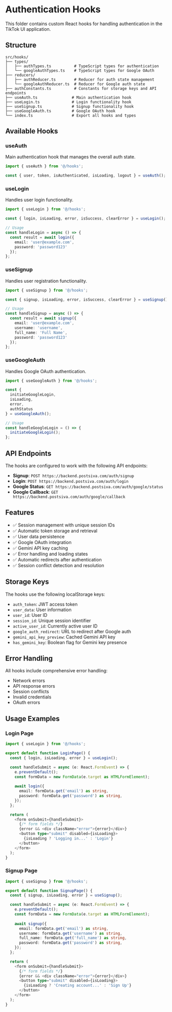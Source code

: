 # Authentication Hooks

This folder contains custom React hooks for handling authentication in the TikTok UI application.

## Structure

```
src/hooks/
├── types/
│   ├── authTypes.ts          # TypeScript types for authentication
│   └── googleAuthTypes.ts    # TypeScript types for Google OAuth
├── reducers/
│   ├── authReducer.ts        # Reducer for auth state management
│   └── googleAuthReducer.ts  # Reducer for Google auth state
├── authConstants.ts          # Constants for storage keys and API endpoints
├── useAuth.ts               # Main authentication hook
├── useLogin.ts              # Login functionality hook
├── useSignup.ts             # Signup functionality hook
├── useGoogleAuth.ts         # Google OAuth hook
└── index.ts                 # Export all hooks and types
```

## Available Hooks

### useAuth
Main authentication hook that manages the overall auth state.

```typescript
import { useAuth } from '@/hooks';

const { user, token, isAuthenticated, isLoading, logout } = useAuth();
```

### useLogin
Handles user login functionality.

```typescript
import { useLogin } from '@/hooks';

const { login, isLoading, error, isSuccess, clearError } = useLogin();

// Usage
const handleLogin = async () => {
  const result = await login({
    email: 'user@example.com',
    password: 'password123'
  });
};
```

### useSignup
Handles user registration functionality.

```typescript
import { useSignup } from '@/hooks';

const { signup, isLoading, error, isSuccess, clearError } = useSignup();

// Usage
const handleSignup = async () => {
  const result = await signup({
    email: 'user@example.com',
    username: 'username',
    full_name: 'Full Name',
    password: 'password123'
  });
};
```

### useGoogleAuth
Handles Google OAuth authentication.

```typescript
import { useGoogleAuth } from '@/hooks';

const { 
  initiateGoogleLogin, 
  isLoading, 
  error, 
  authStatus 
} = useGoogleAuth();

// Usage
const handleGoogleLogin = () => {
  initiateGoogleLogin();
};
```

## API Endpoints

The hooks are configured to work with the following API endpoints:

- **Signup**: `POST https://backend.postsiva.com/auth/signup`
- **Login**: `POST https://backend.postsiva.com/auth/login`
- **Google Status**: `GET https://backend.postsiva.com/auth/google/status`
- **Google Callback**: `GET https://backend.postsiva.com/auth/google/callback`

## Features

- ✅ Session management with unique session IDs
- ✅ Automatic token storage and retrieval
- ✅ User data persistence
- ✅ Google OAuth integration
- ✅ Gemini API key caching
- ✅ Error handling and loading states
- ✅ Automatic redirects after authentication
- ✅ Session conflict detection and resolution

## Storage Keys

The hooks use the following localStorage keys:

- `auth_token`: JWT access token
- `user_data`: User information
- `user_id`: User ID
- `session_id`: Unique session identifier
- `active_user_id`: Currently active user ID
- `google_auth_redirect`: URL to redirect after Google auth
- `gemini_api_key_preview`: Cached Gemini API key
- `has_gemini_key`: Boolean flag for Gemini key presence

## Error Handling

All hooks include comprehensive error handling:

- Network errors
- API response errors
- Session conflicts
- Invalid credentials
- OAuth errors

## Usage Examples

### Login Page
```typescript
import { useLogin } from '@/hooks';

export default function LoginPage() {
  const { login, isLoading, error } = useLogin();

  const handleSubmit = async (e: React.FormEvent) => {
    e.preventDefault();
    const formData = new FormData(e.target as HTMLFormElement);
    
    await login({
      email: formData.get('email') as string,
      password: formData.get('password') as string,
    });
  };

  return (
    <form onSubmit={handleSubmit}>
      {/* form fields */}
      {error && <div className="error">{error}</div>}
      <button type="submit" disabled={isLoading}>
        {isLoading ? 'Logging in...' : 'Login'}
      </button>
    </form>
  );
}
```

### Signup Page
```typescript
import { useSignup } from '@/hooks';

export default function SignupPage() {
  const { signup, isLoading, error } = useSignup();

  const handleSubmit = async (e: React.FormEvent) => {
    e.preventDefault();
    const formData = new FormData(e.target as HTMLFormElement);
    
    await signup({
      email: formData.get('email') as string,
      username: formData.get('username') as string,
      full_name: formData.get('full_name') as string,
      password: formData.get('password') as string,
    });
  };

  return (
    <form onSubmit={handleSubmit}>
      {/* form fields */}
      {error && <div className="error">{error}</div>}
      <button type="submit" disabled={isLoading}>
        {isLoading ? 'Creating account...' : 'Sign Up'}
      </button>
    </form>
  );
}
```
